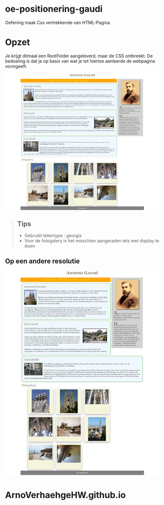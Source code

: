 # oe-positionering-gaudi
Oefening maak Css vertrekkende van HTML-Pagina

# Opzet
Je krijgt ditmaal een RootFolder aangeleverd, maar de CSS ontbreekt. De bedoeling is dat je op basis van wat je tot hiertoe aanleerde de webpagina vormgeeft.

![Einduitwerking](img/GaudiView1.png)



> ## Tips
> - Gebruikt lettertype : georgia
> - Voor de fotogalery is het misschien aangeraden iets met display te doen

## Op een andere resolutie
![Einduitwerking-res](img/GaudiView2.png)
# ArnoVerhaehgeHW.github.io
